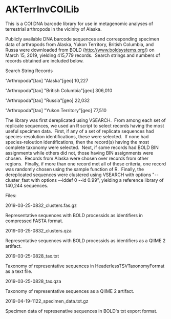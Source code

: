 # AKTerrInvCOILib
This is a COI DNA barcode library for use in metagenomic analyses of terrestrial arthropods in the vicinity of Alaska.

Publicly available DNA barcode sequences and corresponding specimen data of arthropods from Alaska, Yukon Territory, British Columbia, and Russa were downloaded from BOLD (http://www.boldsystems.org/) on March 15, 2019, yielding 415,779 records.  Search strings and numbers of records obtained are included below.

Search String                             Records

"Arthropoda"[tax] "Alaska"[geo]            10,227

"Arthropoda"[tax] "British Columbia"[geo] 306,010

"Arthropoda"[tax] "Russia"[geo]            22,032

"Arthropoda"[tax] "Yukon Territory"[geo]   77,510

The library was first dereplicated using VSEARCH.  From among each set of replicate sequences, we used an R script to select records having the most useful specimen data.  First, if any of a set of replicate sequences had species-resolution identifications, these were selected.  If none had species-reloution identifications, then the record(s) having the most complete taxonomy were selected.  Next, if some records had BOLD BIN assignments while others did not, those having BIN assignments were chosen.  Records from Alaska were chosen over records from other regions.  Finally, if more than one record met all of these criteria, one record was randomly chosen using the sample function of R.  Finally, the dereplicated sequences were clustered using VSEARCH with options "--cluster_fast with options --iddef 0 --id 0.99", yielding a reference library of 140,244 sequences.

Files:

2019-03-25-0832_clusters.fas.gz

Representative sequences with BOLD processids as identifiers in compressed FASTA format.  

2019-03-25-0832_clusters.qza

Representative sequences with BOLD processids as identifiers as a QIIME 2 artifact.

2019-03-25-0828_tax.txt

Taxonomy of representative sequences in HeaderlessTSVTaxonomyFormat as a text file.

2019-03-25-0828_tax.qza

Taxonomy of representative sequences as a QIIME 2 artifact.

2019-04-19-1122_specimen_data.txt.gz

Specimen data of represenative sequences in BOLD's txt export format.
